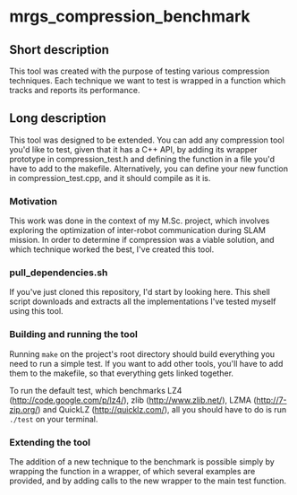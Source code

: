 # mrgs_compression_benchmark

## Short description

This tool was created with the purpose of testing various compression techniques. Each technique we want to test is wrapped in a function which tracks and reports its performance.

## Long description

This tool was designed to be extended. You can add any compression tool you'd like to test, given that it has a C++ API, by adding its wrapper prototype in compression\_test.h and defining the function in a file you'd have to add to the makefile. Alternatively, you can define your new function in compression\_test.cpp, and it should compile as it is.

### Motivation

This work was done in the context of my M.Sc. project, which involves exploring the optimization of inter-robot communication during SLAM mission. In order to determine if compression was a viable solution, and which technique worked the best, I've created this tool.

### pull_dependencies.sh

If you've just cloned this repository, I'd start by looking here. This shell script downloads and extracts all the implementations I've tested myself using this tool.

### Building and running the tool

Running ```make``` on the project's root directory should build everything you need to run a simple test. If you want to add other tools, you'll have to add them to the makefile, so that everything gets linked together.

To run the default test, which benchmarks LZ4 (http://code.google.com/p/lz4/), zlib (http://www.zlib.net/), LZMA (http://7-zip.org/) and QuickLZ (http://quicklz.com/), all you should have to do is run ```./test``` on your terminal.

### Extending the tool
The addition of a new technique to the benchmark is possible simply by wrapping the function in a wrapper, of which several examples are provided, and by adding calls to the new wrapper to the main test function.
